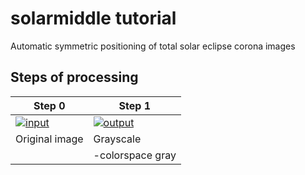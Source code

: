 # solarmiddle tutorial

Automatic symmetric positioning of total solar eclipse corona images

## Steps of processing

|Step 0|Step 1|
|-----|------|
|[![input](../gh-pages/sample_input_300.jpg)](../gh-pages/sample_input_1000.jpg)|[![output](../gh-pages/solarmiddle_step01_300.jpg)](../gh-pages/solarmiddle_step01_1000.jpg)|
|Original image|Grayscale|
||-colorspace gray|


